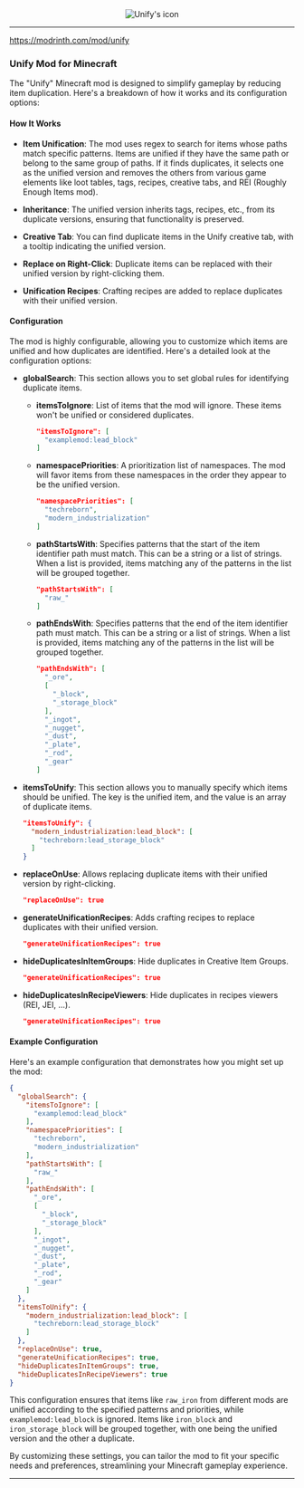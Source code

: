 <div style="text-align:center">
  <img src="https://cdn.modrinth.com/data/cached_images/47a9eed7f66a24dfa587d984c2f125d7087a168f.png" alt="Unify's icon">
</div>

---

https://modrinth.com/mod/unify

### Unify Mod for Minecraft

The "Unify" Minecraft mod is designed to simplify gameplay by reducing item duplication. Here's a breakdown of how it works and its configuration options:

#### How It Works

- **Item Unification**: The mod uses regex to search for items whose paths match specific patterns. Items are unified if they have the same path or belong to the same group of paths. If it finds duplicates, it selects one as the unified version and removes the others from various game elements like loot tables, tags, recipes, creative tabs, and REI (Roughly Enough Items mod).

- **Inheritance**: The unified version inherits tags, recipes, etc., from its duplicate versions, ensuring that functionality is preserved.

- **Creative Tab**: You can find duplicate items in the Unify creative tab, with a tooltip indicating the unified version.

- **Replace on Right-Click**: Duplicate items can be replaced with their unified version by right-clicking them.

- **Unification Recipes**: Crafting recipes are added to replace duplicates with their unified version.

#### Configuration

The mod is highly configurable, allowing you to customize which items are unified and how duplicates are identified. Here's a detailed look at the configuration options:

- **globalSearch**: This section allows you to set global rules for identifying duplicate items.

  - **itemsToIgnore**: List of items that the mod will ignore. These items won't be unified or considered duplicates.
    ```json
    "itemsToIgnore": [
      "examplemod:lead_block"
    ]
    ```

  - **namespacePriorities**: A prioritization list of namespaces. The mod will favor items from these namespaces in the order they appear to be the unified version.
    ```json
    "namespacePriorities": [
      "techreborn",
      "modern_industrialization"
    ]
    ```

  - **pathStartsWith**: Specifies patterns that the start of the item identifier path must match. This can be a string or a list of strings. When a list is provided, items matching any of the patterns in the list will be grouped together.
    ```json
    "pathStartsWith": [
      "raw_"
    ]
    ```

  - **pathEndsWith**: Specifies patterns that the end of the item identifier path must match. This can be a string or a list of strings. When a list is provided, items matching any of the patterns in the list will be grouped together.
    ```json
    "pathEndsWith": [
      "_ore",
      [
        "_block",
        "_storage_block"
      ],
      "_ingot",
      "_nugget",
      "_dust",
      "_plate",
      "_rod",
      "_gear"
    ]
    ```

- **itemsToUnify**: This section allows you to manually specify which items should be unified. The key is the unified item, and the value is an array of duplicate items.
  ```json
  "itemsToUnify": {
    "modern_industrialization:lead_block": [
      "techreborn:lead_storage_block"
    ]
  }
  ```

- **replaceOnUse**: Allows replacing duplicate items with their unified version by right-clicking.
  ```json
  "replaceOnUse": true
  ```

- **generateUnificationRecipes**: Adds crafting recipes to replace duplicates with their unified version.
  ```json
  "generateUnificationRecipes": true
  ```

- **hideDuplicatesInItemGroups**: Hide duplicates in Creative Item Groups.
  ```json
  "generateUnificationRecipes": true
  ```

- **hideDuplicatesInRecipeViewers**: Hide duplicates in recipes viewers (REI, JEI, ...).
  ```json
  "generateUnificationRecipes": true
  ```

#### Example Configuration

Here's an example configuration that demonstrates how you might set up the mod:

```json
{
  "globalSearch": {
    "itemsToIgnore": [
      "examplemod:lead_block"
    ],
    "namespacePriorities": [
      "techreborn",
      "modern_industrialization"
    ],
    "pathStartsWith": [
      "raw_"
    ],
    "pathEndsWith": [
      "_ore",
      [
        "_block",
        "_storage_block"
      ],
      "_ingot",
      "_nugget",
      "_dust",
      "_plate",
      "_rod",
      "_gear"
    ]
  },
  "itemsToUnify": {
    "modern_industrialization:lead_block": [
      "techreborn:lead_storage_block"
    ]
  },
  "replaceOnUse": true,
  "generateUnificationRecipes": true,
  "hideDuplicatesInItemGroups": true,
  "hideDuplicatesInRecipeViewers": true
}
```

This configuration ensures that items like `raw_iron` from different mods are unified according to the specified patterns and priorities, while `examplemod:lead_block` is ignored. Items like `iron_block` and `iron_storage_block` will be grouped together, with one being the unified version and the other a duplicate.

By customizing these settings, you can tailor the mod to fit your specific needs and preferences, streamlining your Minecraft gameplay experience.

---
